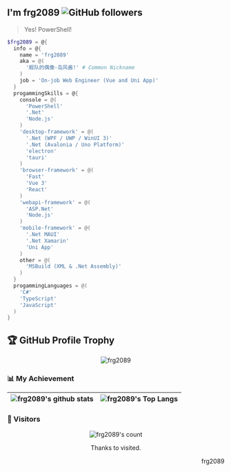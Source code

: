 ## I'm frg2089 ![GitHub followers](https://img.shields.io/github/followers/frg2089)

> Yes! PowerShell!

```powershell
$frg2089 = @{
  info = @{
    name = 'frg2089'
    aka = @(
      '舰队的偶像-岛风酱!' # Common Nickname
    )
    job = 'On-job Web Engineer (Vue and Uni App)'
  }
  progammingSkills = @{
    console = @(
      'PowerShell'
      '.Net'
      'Node.js'
    )
    'desktop-framework' = @(
      '.Net (WPF / UWP / WinUI 3)'
      '.Net (Avalonia / Uno Platform)'
      'electron'
      'tauri'
    )
    'browser-framework' = @(
      'Fast'
      'Vue 3'
      'React'
    )
    'webapi-framework' = @(
      'ASP.Net'
      'Node.js'
    )
    'mobile-framework' = @(
      '.Net MAUI'
      '.Net Xamarin'
      'Uni App'
    )
    other = @(
      'MSBuild (XML & .Net Assembly)'
    )
  }
  progammingLanguages = @(
    'C#'
    'TypeScript'
    'JavaScript'
  )
}
```

## 🏆 GitHub Profile Trophy
<div align="center">
  <img src="https://github-profile-trophy.vercel.app/?username=frg2089&row=1&column=8&no-frame=true" alt="frg2089"/>
</div>


### 📊 My Achievement
|![frg2089's github stats](https://github-readme-stats.vercel.app/api?username=frg2089&show_icons=true&theme=midnight-purple&count_private=true)|![frg2089's Top Langs](https://github-readme-stats.vercel.app/api/top-langs/?username=frg2089&theme=midnight-purple&exclude_repo=frg2089.github.io&layout=compact)|
|-|-|

### 👀 Visitors
<div align="center">
  <img src="https://count.getloli.com/get/@frg2089?theme=rule34" alt="frg2089's count"/>
  <p>Thanks to visited.</p>
</div>
<div align=right>
  <p>frg2089</p>
</div>
